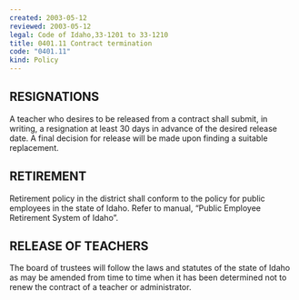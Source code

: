 ```yaml
---
created: 2003-05-12
reviewed: 2003-05-12
legal: Code of Idaho,33-1201 to 33-1210
title: 0401.11 Contract termination
code: "0401.11"
kind: Policy
---
```


## RESIGNATIONS

A teacher who desires to be released from a contract shall submit, in writing, a resignation at least 30 days in advance of the desired release date. A final decision for release will be made upon finding a suitable replacement.

## RETIREMENT

Retirement policy in the district shall conform to the policy for public employees in the state of Idaho. Refer to manual, “Public Employee Retirement System of Idaho”.

## RELEASE OF TEACHERS

The board of trustees will follow the laws and statutes of the state of Idaho as may be amended from time to time when it has been determined not to renew the contract of a teacher or administrator.

